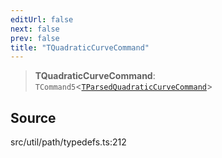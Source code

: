 ```yaml
---
editUrl: false
next: false
prev: false
title: "TQuadraticCurveCommand"
---
```


> **TQuadraticCurveCommand**: `TCommand5`\<[`TParsedQuadraticCurveCommand`](TParsedQuadraticCurveCommand.md)\>

## Source

src/util/path/typedefs.ts:212
